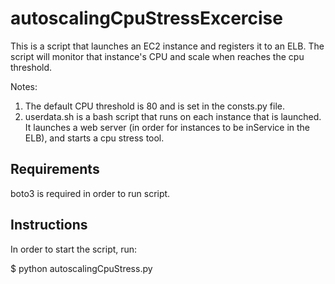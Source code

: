 # autoscalingCpuStressExcercise

This is a script that launches an EC2 instance and registers it to an ELB.
The script will monitor that instance's CPU and scale when reaches the cpu threshold.

Notes: 
1. The default CPU threshold is 80 and is set in the consts.py file.
2. userdata.sh is a bash script that runs on each instance that is launched. It launches a web server (in order for instances to be inService in the ELB), and starts a cpu stress tool.

## Requirements

boto3 is required in order to run script.

## Instructions

In order to start the script, run:

$ python autoscalingCpuStress.py
